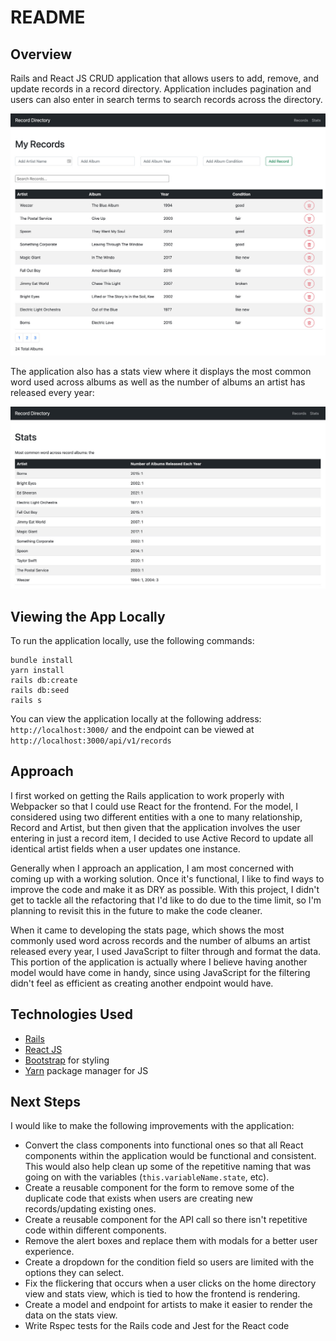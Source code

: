 # README

## Overview

Rails and React JS CRUD application that allows users to add, remove, and update records in a record directory. Application includes pagination and users can also enter in search terms to search records across the directory.

![ScreenShot Directory](screenshot-directory.jpg)

The application also has a stats view where it displays the most common word used across albums as well as the number of albums an artist has released every year:

![ScreenShot Stats](screenshot-stats.jpg)

## Viewing the App Locally

To run the application locally, use the following commands:

```
bundle install
yarn install
rails db:create
rails db:seed
rails s
```

You can view the application locally at the following address: `http://localhost:3000/` and the endpoint can be viewed at `http://localhost:3000/api/v1/records`

## Approach

I first worked on getting the Rails application to work properly with Webpacker so that I could use React for the frontend. For the model, I considered using two different entities with a one to many relationship, Record and Artist, but then given that the application involves the user entering in just a record item, I decided to use Active Record to update all identical artist fields when a user updates one instance.

Generally when I approach an application, I am most concerned with coming up with a working solution. Once it's functional, I like to find ways to improve the code and make it as DRY as possible. With this project, I didn't get to tackle all the refactoring that I'd like to do due to the time limit, so I'm planning to revisit this in the future to make the code cleaner.

When it came to developing the stats page, which shows the most commonly used word across records and the number of albums an artist released every year, I used JavaScript to filter through and format the data. This portion of the application is actually where I believe having another model would have come in handy, since using JavaScript for the filtering didn't feel as efficient as creating another endpoint would have.

## Technologies Used

- [Rails](https://rubyonrails.org/)
- [React JS](https://reactjs.org/)
- [Bootstrap](https://getbootstrap.com/) for styling
- [Yarn](https://yarnpkg.com/) package manager for JS

## Next Steps

I would like to make the following improvements with the application:

- Convert the class components into functional ones so that all React components within the application would be functional and consistent. This would also help clean up some of the repetitive naming that was going on with the variables (`this.variableName.state`, etc).
- Create a reusable component for the form to remove some of the duplicate code that exists when users are creating new records/updating existing ones.
- Create a reusable component for the API call so there isn't repetitive code within different components.
- Remove the alert boxes and replace them with modals for a better user experience.
- Create a dropdown for the condition field so users are limited with the options they can select.
- Fix the flickering that occurs when a user clicks on the home directory view and stats view, which is tied to how the frontend is rendering.
- Create a model and endpoint for artists to make it easier to render the data on the stats view.
- Write Rspec tests for the Rails code and Jest for the React code
